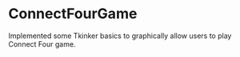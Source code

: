 # ConnectFourGame
Implemented some Tkinker basics to graphically allow users to play Connect Four game.

